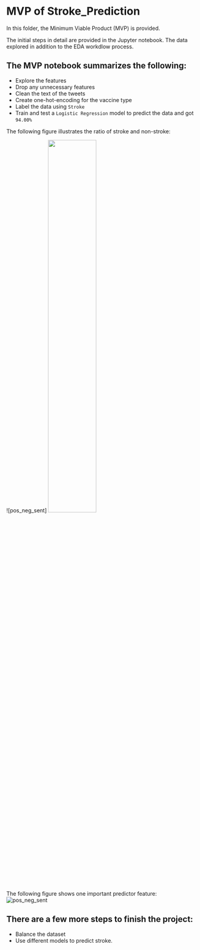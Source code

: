 # MVP of Stroke_Prediction

In this folder, the Minimum Viable Product (MVP) is provided. 

The initial steps in detail are provided in the Jupyter notebook. 
The data explored in addition to the EDA workdlow process. 

## The MVP notebook summarizes the following: 
- Explore the features 
- Drop any unnecessary features
- Clean the text of the tweets
- Create one-hot-encoding for the vaccine type
- Label the data using ```Stroke```
- Train and test a ```Logistic Regression``` model to predict the data and got ```94.00%```


The following figure illustrates the ratio of stroke and non-stroke:

![pos_neg_sent] <img src="https://github.com/abdulazizalmass/Stroke_Prediction/raw/main/MVP/stroke%20label.png" width=50% height=50%>

The following figure shows one important predictor feature:
![pos_neg_sent](https://github.com/abdulazizalmass/Stroke_Prediction/raw/main/MVP/age%20predictor%20.png)

## There are a few more steps to finish the project: 
- Balance the dataset 
- Use different models to predict stroke. 

